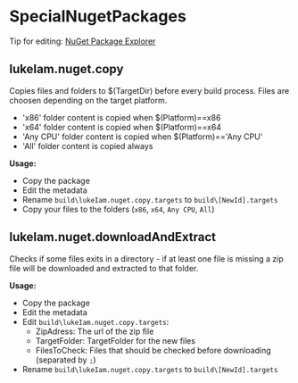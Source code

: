 # SpecialNugetPackages
Tip for editing: [NuGet Package Explorer](https://npe.codeplex.com/releases)
## lukeIam.nuget.copy

Copies files and folders to $(TargetDir) before every build process.
Files are choosen depending on the target platform.

- 'x86' folder content is copied when $(Platform)==x86
- 'x64'  folder content is copied when $(Platform)==x64
- 'Any CPU' folder content is copied when $(Platform)=='Any CPU'
- 'All' folder content is copied always

**Usage:**

- Copy the package 
- Edit the metadata 
- Rename `build\lukeIam.nuget.copy.targets` to `build\[NewId].targets`
- Copy your files to the folders (`x86`, `x64`, `Any CPU`, `All`)

## lukeIam.nuget.downloadAndExtract

Checks if some files exits in a directory - if at least one file is missing a zip file will be downloaded and extracted to that folder.

**Usage:**

- Copy the package 
- Edit the metadata 
- Edit `build\lukeIam.nuget.copy.targets`:
  * ZipAdress: The url of the zip file
  * TargetFolder: TargetFolder for the new files
  * FilesToCheck: Files that should be checked before downloading (separated by `;`)
- Rename `build\lukeIam.nuget.copy.targets` to `build\[NewId].targets`
